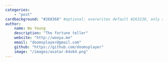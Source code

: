 ```yaml
---
categories:
    - "post"
cardbackground: "#268368" #optional: overwrites default #263238, only shows when no image specified.
author:
    name: Wu Young
    description: "The fortune teller"
    website: "http://wooya.me"
    email: "doomsplayer@gmail.com"
    github: "https://github.com/doomsplayer"
    image: "/images/avatar-64x64.png"
---
```

